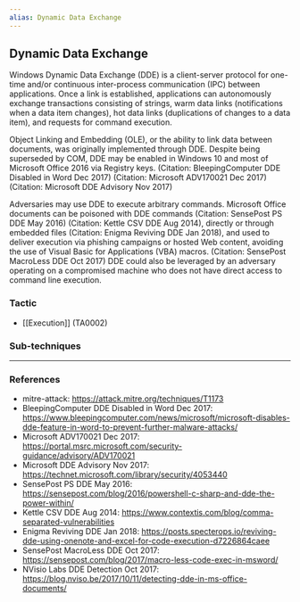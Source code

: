 ```yaml
---
alias: Dynamic Data Exchange
---
```


## Dynamic Data Exchange

Windows Dynamic Data Exchange (DDE) is a client-server protocol for one-time and/or continuous inter-process communication (IPC) between applications. Once a link is established, applications can autonomously exchange transactions consisting of strings, warm data links (notifications when a data item changes), hot data links (duplications of changes to a data item), and requests for command execution.

Object Linking and Embedding (OLE), or the ability to link data between documents, was originally implemented through DDE. Despite being superseded by COM, DDE may be enabled in Windows 10 and most of Microsoft Office 2016 via Registry keys. (Citation: BleepingComputer DDE Disabled in Word Dec 2017) (Citation: Microsoft ADV170021 Dec 2017) (Citation: Microsoft DDE Advisory Nov 2017)

Adversaries may use DDE to execute arbitrary commands. Microsoft Office documents can be poisoned with DDE commands (Citation: SensePost PS DDE May 2016) (Citation: Kettle CSV DDE Aug 2014), directly or through embedded files (Citation: Enigma Reviving DDE Jan 2018), and used to deliver execution via phishing campaigns or hosted Web content, avoiding the use of Visual Basic for Applications (VBA) macros. (Citation: SensePost MacroLess DDE Oct 2017) DDE could also be leveraged by an adversary operating on a compromised machine who does not have direct access to command line execution.


### Tactic

- [[Execution]] (TA0002)

### Sub-techniques


---
### References

- mitre-attack: https://attack.mitre.org/techniques/T1173
- BleepingComputer DDE Disabled in Word Dec 2017: https://www.bleepingcomputer.com/news/microsoft/microsoft-disables-dde-feature-in-word-to-prevent-further-malware-attacks/
- Microsoft ADV170021 Dec 2017: https://portal.msrc.microsoft.com/security-guidance/advisory/ADV170021
- Microsoft DDE Advisory Nov 2017: https://technet.microsoft.com/library/security/4053440
- SensePost PS DDE May 2016: https://sensepost.com/blog/2016/powershell-c-sharp-and-dde-the-power-within/
- Kettle CSV DDE Aug 2014: https://www.contextis.com/blog/comma-separated-vulnerabilities
- Enigma Reviving DDE Jan 2018: https://posts.specterops.io/reviving-dde-using-onenote-and-excel-for-code-execution-d7226864caee
- SensePost MacroLess DDE Oct 2017: https://sensepost.com/blog/2017/macro-less-code-exec-in-msword/
- NVisio Labs DDE Detection Oct 2017: https://blog.nviso.be/2017/10/11/detecting-dde-in-ms-office-documents/
